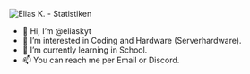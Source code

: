 ![Elias K. - Statistiken](https://github-readme-stats.vercel.app/api?username=eliaskyt&show_icons=true&theme=dark&locale=de)

- 👋 Hi, I’m @eliaskyt
- 👀 I’m interested in Coding and Hardware (Serverhardware).
- 🌱 I’m currently learning in School.
- 📫 You can reach me per Email or Discord.

